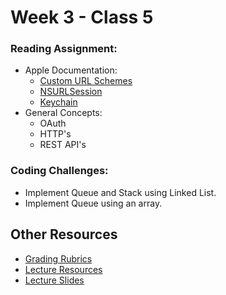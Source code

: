 # Week 3 - Class 5

### Reading Assignment:
* Apple Documentation:
	* [Custom URL Schemes](https://developer.apple.com/library/ios/documentation/iPhone/Conceptual/iPhoneOSProgrammingGuide/Inter-AppCommunication/Inter-AppCommunication.html)
	* [NSURLSession](https://developer.apple.com/library/prerelease/ios/documentation/Foundation/Reference/NSURLSession_class/index.html)
	* [Keychain](https://developer.apple.com/library/ios/documentation/Security/Reference/keychainservices/index.html)
* General Concepts:
	* OAuth
	* HTTP's
	* REST API's
  
### Coding Challenges:
  * Implement Queue and Stack using Linked List.
  * Implement Queue using an array.

## Other Resources
* [Grading Rubrics](../../resources/)
* [Lecture Resources](lecture/)
* [Lecture Slides]()
